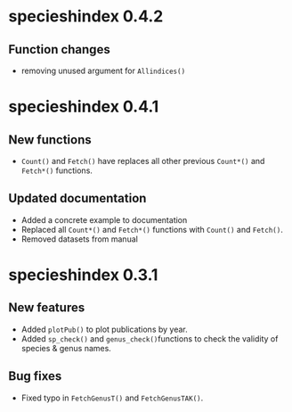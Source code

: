 # specieshindex 0.4.2
## Function changes
- removing unused argument for `Allindices()`
# specieshindex 0.4.1
## New functions
- `Count()` and `Fetch()` have replaces all other previous `Count*()` and `Fetch*()` functions.
## Updated documentation
- Added a concrete example to documentation
- Replaced all `Count*()` and `Fetch*()` functions with `Count()` and `Fetch()`.
- Removed datasets from manual
# specieshindex 0.3.1
## New features
- Added `plotPub()` to plot publications by year.
- Added `sp_check()` and `genus_check()`functions to check the validity of species & genus names.
## Bug fixes
- Fixed typo in `FetchGenusT()` and `FetchGenusTAK()`.
